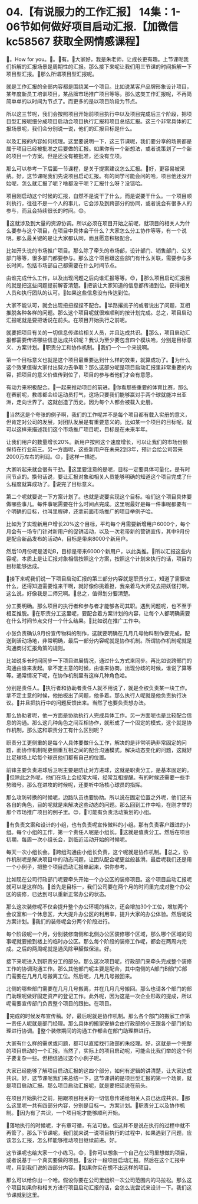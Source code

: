 # 04.【有说服力的工作汇报】 14集：1-06节如何做好项目启动汇报.【加微信 kc58567 获取全网情感课程】

🎼。How for you。🎼。🎼有。🎼大家好，我是朱老师，让成长更有趣。上节课呢我们拆解的汇报场景是周期性的汇报。那么接下来呢让我们用三节课的时间拆解一下项目型汇报。🎼那么所谓项目型汇报呢。

就是工作汇报的全部内容都是围绕某一个项目。比如说某客户品牌形象设计项目，某年度新员工培训项目，某品牌市场推广项目等等。那么这类工作汇报呢，不再简简单单的以时间为节点了。而更多的是以项目阶段为节点。

所以这三节呢，我们会按照项目开始前项目执行中以及项目完成后三个阶段，把项目型汇报呢细分成项目启动会项目执行汇报和项目总结汇报。这三个非常具体的汇报场景呢，我们会分别说一说，他们的汇报目标是什么。

以及汇报的内容如何梳理。这里要说明一下，这三节课呢，我们要分享的场景都是属于项目已经被批准之后要做的汇报。如果你有一个新想法，或者说策划了一个新的项目一个方案。但是还没有被批准，还没有立项。

那么可以参考一下后面一节课程，是关于提案建议怎么汇报。🎼好，更容易被采纳。好，这节课呢我们先说项目启动汇报。有的同学可能会问的哈，项目他还没开始呢，怎么就汇报了呢？啥都没干呢？汇报什么呀？没错哈。

项目刚启动这个时候的汇报，自然不是说干了什么，而是说要干什么。一个项目顺利执行，往往不是一个人的事儿，它会涉及到跨部分的协同，或者说会有很多人的参与，而且会持续很长的时间。😊。

🎼这就涉及到大量的资源协调。所以必须在项目开始之前呢，就项目的相关人为什么要参与这个项目，在项目中具体会干什么？大家怎么分工协作等等，有一个说明。那么最关键的是让大家都认同，而且愿意积极配合。

比如开头说的市场推广项目。那么除了牵头的市场部，设计部门、销售部门、公关部门等等，很多部门都要参与。那么这个项目跟这些部门有什么关联，需要参与多长时间，包括市场部自己都需要在什么时间节点。

由谁完成什么工作，以及出现问题之后向谁汇报等等。😊，🎼那么项目启动汇报目的就是把这些问题提前解答清楚。🎼把该让大家知道的信息都传递到位。获得相关人员和执行团队的认可。🎼如果这些信息没有传达到位。

大家不能认可，就会出现扭扭捏捏不配合。🎼半路撂挑子的或者说出了问题，互相推脱各种各样的问题。那么这个项目呢就很难顺利的按计划完成。总之，项目启动汇报呢就是要把话说在前头。在项目开始执行之前呢。

就要把项目有关的一切信息传递给相关人员，并且达成共识。🎼那么，项目启动汇报都需要传递哪些信息达成共识呢？我认为至少要包含四个模块哈，分别是目标意义、方案计划。🎼职责分工和协作机制。🎼我们一个一个来说啊。

第一个目标意义也就是这个项目最重要达到什么样的效果，就算成功了。🎼为什么这个效果值得大家付出努力去争取？那么这部分呢是项目启动汇报里非常重要的内容，把项目的意义价值传到位了，项目的参与者他们才会有意愿。

有动力来积极配合。🎼一起来推动项目的前进。🎼你看那些重要的体育比赛，那么在赛前呢，教练都会给运动员打气，这场只要我们能够赢对手两个球就能冲出亚洲，走向世界了。这就创造了历史。因为每个人都会被载入史册。

🎼当然这是个夸张的例子啊，我们的工作呢并不是每个项目都有载入实册的意义，但肯定对公司的发展，对团队发展是有重要意义的。比如某一个项目的目标呢，就可以这样来描述我们这个市场推广项目呢，目标是在未来半年。

让我们用户的数量增长20%。新用户按照这个速度增长，可以让我们的市场份额保持在行业前三。另一方面呢，这些新用户在未来2到3年，预计会给公司带来2000万左右的利润。😊，🎼这样一描述。

大家听起来就会很有干劲。🎼这里要注意的是呢，目标一定要具体可量化，是有时间节点的。换句话说，要让汇报对象和相关人员能够明确的知道这个项目完成了什么程度就算成功了。🎼说完了目标意义。

第二个呢就要说一下方案计划了。也就是说要实现这个目标。咱们这个项目具体要做哪些事儿。每件事呢需要在什么时间点完成。这里呢最好是每一件事呢都要有一个明确的目标，也叫里程碑，还拿前面市场推广的项目举例子哈。

比如为了实现新用户增长20%这个目标，平均每个月需要新增用户6000个，每个月会有一场专门针对新用户的促销活动，以及一次老带新的营销宣传，其中9月份是配合新品发布的活动A，目标是带来8000个新用户。

然后10月份呢是活动B，目标是带来6000个新用户，以此类推。🎼所以汇报这些内容呢，本质上是让汇报对象相信按照这个方案，按照这个计划来执行的话，项目的目标能够达成。

🎼接下来呢我们说一下项目启动汇报的第三部分内容就是职责分工，知道了需要做什么，还得知道需要谁来干啊，就好像你挑着担，我亲着马大师兄去把妖怪打啊，这么说，好像我是二师兄啊。🎼总之，值得划分要清楚。

分工要明确。那么项目的执行者和参与者才能够各司其职。遇到问题呢，也不至于相互推脱。🎼在职责分工这里呢，要配合着方案计划的内容，让每个人都明确需要在什么时间节点交付一个什么结果。🎼比如说在推广工作中。

小张负责确认9月份宣传物料的制作，这就要明确在几月几号物料制作要完成，配送到活动场地，非常明确，最后一部分内容呢就是协作机制。所谓协作机制呢就是沟通商讨汇报角策的规则。

比如说多长时间同步一下项目进展情况，通过什么方式来同步。再比如说跨部门的沟通由谁来发起。拿不定主意的时候，由谁来协商，出现分歧的时候，谁说了算等等。通常情况下呢，在协作机制里有这样几种角色哈。

分别是责任人。🎼执行者和协助者责任人就不用说了，就是全权负责某一块工作。拿不定主意的时候，他拍板出了问题，他多着。那么执行人呢就是他负责执行决议。🎼并且把执行中的问题反馈出来。当然了也要负责想办法。

那么协助者呢，他一方面是协助执行人完成具体工作。另一方面呢也是比较配合信息的沟通。那么这几种角色之间互相协作，就形成了一个固定的模式，这个就是协作机制，那么这和职责分工有什么区别呢？

职责分工更侧重的是每个人具体要做什么工作，解决的是非常明确非常固定的问题，而协作机制呢更侧重互相之间的配合沟通模式，解决动态变化的问题，这就好比足球场上哈每个球员他们都有自己的位置。

前锋主要负责进球后卫呢主要是防止对方进球，这就是职责分工，是基本固定的。🎼但除此之外呢，他们在场上会经常大喊，经常互相提醒。有的时候还需要一些手势暗号。那么在进攻的时候呢，还要听中场核心球员的指挥。

那么攻防转换的时候呢，边路队员也要协助。所以说在固定位置之外呢，他们还有各自的角色，目的呢就是来解决这些动态的问题。那么回到工作中哈，在刚才举的那个市场推广项目的例子里。😊，🎼可能有负责活动策划的小组。

🎼有负责文案和设计的小组，也有负责呢宣传微料的小组。那有负责客户跟进的小组。每个小组的工作，第一个责任人呢是小组长。🎼这就是值责分工。然后在项目初期，每周一次小组长会，到临近活动开始的时候呢。

每天一次小组长会。🎼跨组沟通由小组长负责，这个呢就是协作机制。🎼总之，协作机制呢是解决项目中的动态问题，让团队配合呢更丝般甚滑。最后呢我们还是用一个小例子，把整个项目启动汇报串起来，供你参考。

比如现在公司行政部门呢要牵头开始一个办公区的装修项目。这个项目启动汇报呢就可以是这样的。🎼首先是目标一，我们公司要在两个月的时间里完成对整个办公区的装修，已达到可以重新正常办公的状态。

那么这次装修呢不仅会提升整个办公环境的档次，还会增加30个工位，增加两个会议室和一个休息区，大大提升办公区的利用率，提升大家的办公体验。然后呢说方案计划。🎼我们的装修呢会分两个阶段进行。

每个阶段呢一个月，分别装修南侧和北侧办公区装修哪个区域，那么哪个区域的同事呢就要搬到楼上的临时办公区。那么每个阶段的装修工作呢，都会在两周内完成。之后的两周呢就是通风除甲醛做保洁。好。

接下来呢进入到职责分工的部分。那么这次项目呢，行政部门来牵头完成整个装修工作的协调沟通工作。那么其他部门呢主要是配合，其中南侧的A部门B部门C部门需要在几月几号搬离工位。然后呢，几月几号搬回来。

北侧的哪些部门需要在几月几号搬离，并在几月几号搬回。那么也请各个部门的部门助理呢做好固定资产的登记工作。此外呢，因为这是一次企业形政的提成，所以呢需要宣传部门负责整个项目的跟拍。在项目。

🎼完成的时候发布宣传稿。好，最后呢就是协作机制。那么各个部门的搬家工作第一责任人呢就是部门经理。那么具体的搬家安排会由行政部的小王跟各个部门的助理进行协调。🎼整个装修期间的沟通工作都会在部门助理群进行。

大家有什么样的需求或问题，都可以直接找行政部的朱经理。好，这就是一个完整的项目启动的一个汇报。当然了，实际上的项目启动呢，可能会比我们举的这个例子要复杂一些。但相信通过这个小例子呢。

大家已经能够了解项目启动汇报的这四个部分，如何有逻辑的讲清楚，让大家达成共识。好，这节课呢我们来总结一下，这节课讲的是项目型汇报的第一个场景，就是项目启动汇报。那么项目启动汇报呢，就是要把话说在前头。

在项目开始执行之前，把跟项目相关的一切信息传递给相关人员已达成共识。🎼那么这里呢一共有四部分内容，分别是目标一。方案计划。🎼职责分工以及协作机制。🎼因为有了共识，一个项目呢才能够顺利开始。

🎼落地执行的时候呢，才有章可循，有法可依。但这并不是说在执行的过程中就不再管了。那么下节课呢，我们就来说一说项目执行的过程中，如果遇到了问题，应该怎么汇报，怎么样能够推动项目继续前进。好。

这节课呢也给大家一个小练习。😊，🎼你可以想象一个自己在公司里想做的项目，或者说基于一个真实要做的项目。🎼设计一段项目启动汇报。然后在这个汇报中呢，用到我们说的四部分内容。🎼如果你实在想不出这样的项目。

那么可以给你出一个哈。假设你要在公司里组织一次公司范围内的马拉松。那么这个项目如果你和相关方进行项目启动汇报的话，会怎么说尝试来设计一下。我们这节课就到这里。

